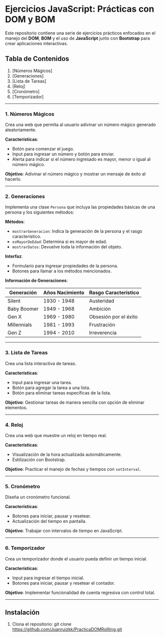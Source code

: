 # Ejercicios JavaScript: Prácticas con DOM y BOM

Este repositorio contiene una serie de ejercicios prácticos enfocados en el manejo del **DOM**, **BOM** y el uso de **JavaScript** junto con **Bootstrap** para crear aplicaciones interactivas.

## Tabla de Contenidos

1. [Números Mágicos]
2. [Generaciones]
3. [Lista de Tareas]
4. [Reloj]
5. [Cronómetro]
6. [Temporizador]

---

### 1. Números Mágicos 
Crea una web que permita al usuario adivinar un número mágico generado aleatoriamente. 

**Características**:
- Botón para comenzar el juego.
- Input para ingresar un número y botón para enviar.
- Alerta para indicar si el número ingresado es mayor, menor o igual al número mágico.

**Objetivo**: Adivinar el número mágico y mostrar un mensaje de éxito al hacerlo.

---

### 2. Generaciones 

Implementa una clase `Persona` que incluya las propiedades básicas de una persona y los siguientes métodos:

**Métodos**:
- `mostrarGeneracion`: Indica la generación de la persona y el rasgo característico.
- `esMayorDeEdad`: Determina si es mayor de edad.
- `mostrarDatos`: Devuelve toda la información del objeto.

**Interfaz**:
- Formulario para ingresar propiedades de la persona.
- Botones para llamar a los métodos mencionados.

**Información de Generaciones**:

| Generación  | Años Nacimiento | Rasgo Característico |
|-------------|-----------------|----------------------|
| Silent      | 1930 - 1948     | Austeridad          |
| Baby Boomer | 1949 - 1968     | Ambición            |
| Gen X       | 1969 - 1980     | Obsesión por el éxito |
| Millennials | 1981 - 1993     | Frustración         |
| Gen Z       | 1994 - 2010     | Irreverencia        |

---

### 3. Lista de Tareas 

Crea una lista interactiva de tareas.

**Características**:
- Input para ingresar una tarea.
- Botón para agregar la tarea a una lista.
- Botón para eliminar tareas específicas de la lista.

**Objetivo**: Gestionar tareas de manera sencilla con opción de eliminar elementos.

---

### 4. Reloj 

Crea una web que muestre un reloj en tiempo real.

**Características**:
- Visualización de la hora actualizada automáticamente.
- Estilización con Bootstrap.

**Objetivo**: Practicar el manejo de fechas y tiempos con `setInterval`.

---

### 5. Cronómetro 

Diseña un cronómetro funcional.

**Características**:
- Botones para iniciar, pausar y resetear.
- Actualización del tiempo en pantalla.

**Objetivo**: Trabajar con intervalos de tiempo en JavaScript.

---

### 6. Temporizador 

Crea un temporizador donde el usuario pueda definir un tiempo inicial.

**Características**:
- Input para ingresar el tiempo inicial.
- Botones para iniciar, pausar y resetear el contador.

**Objetivo**: Implementar funcionalidad de cuenta regresiva con control total.

---

## Instalación

1. Clona el repositorio:
   git clone https://github.com/Juanruizkk/PracticaDOMRollling.git
